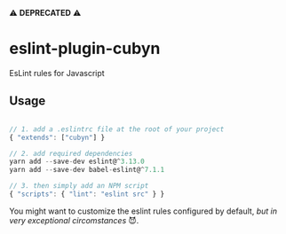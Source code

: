 :warning: **DEPRECATED** :warning:

# eslint-plugin-cubyn

EsLint rules for Javascript

## Usage

```js

// 1. add a .eslintrc file at the root of your project
{ "extends": ["cubyn"] }

// 2. add required dependencies
yarn add --save-dev eslint@^3.13.0
yarn add --save-dev babel-eslint@^7.1.1

// 3. then simply add an NPM script
{ "scripts": { "lint": "eslint src" } }
```

You might want to customize the eslint rules configured by default, *but in very exceptional circomstances* 😈.
